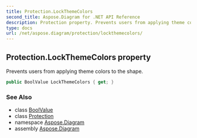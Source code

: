 ```yaml
---
title: Protection.LockThemeColors
second_title: Aspose.Diagram for .NET API Reference
description: Protection property. Prevents users from applying theme colors to the shape
type: docs
url: /net/aspose.diagram/protection/lockthemecolors/
---
```

## Protection.LockThemeColors property

Prevents users from applying theme colors to the shape.

```csharp
public BoolValue LockThemeColors { get; }
```

### See Also

* class [BoolValue](../../boolvalue/)
* class [Protection](../)
* namespace [Aspose.Diagram](../../protection/)
* assembly [Aspose.Diagram](../../../)


